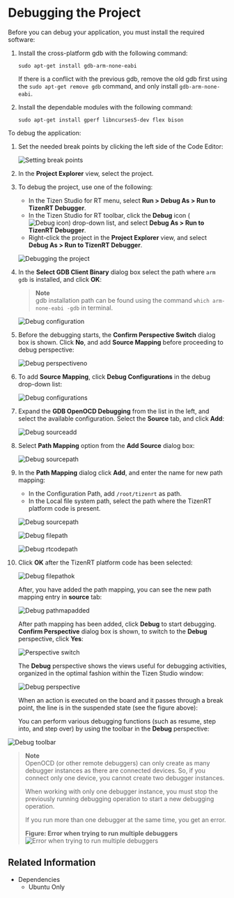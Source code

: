 # Debugging the Project

Before you can debug your application, you must install the required software:

1. Install the cross-platform gdb with the following command:

   `sudo apt-get install gdb-arm-none-eabi`

   If there is a conflict with the previous gdb, remove the old gdb first using the `sudo apt-get remove gdb` command, and only install `gdb-arm-none-eabi`.

2. Install the dependable modules with the following command:

   `sudo apt-get install gperf libncurses5-dev flex bison`

To debug the application:

1. Set the needed break points by clicking the left side of the Code Editor:

   ![Setting break points](./media/rt_debug_breaks.png)

2. In the **Project Explorer** view, select the project.

3. To debug the project, use one of the following:

   - In the Tizen Studio for RT menu, select **Run > Debug As > Run to TizenRT Debugger**.
   - In the Tizen Studio for RT toolbar, click the **Debug** icon (![Debug icon](./media/rt_icon_debug.png)) drop-down list, and select **Debug As > Run to TizenRT Debugger**.
   - Right-click the project in the **Project Explorer** view, and select **Debug As &gt; Run to TizenRT Debugger**.

   ![Debugging the project](./media/rt_debug.png)

4. In the **Select GDB Client Binary** dialog box select the path where `arm gdb` is installed, and click **OK**:
	> **Note**  
	> gdb installation path can be found using the command `which arm-none-eabi -gdb` in terminal. 

   ![Debug configuration](./media/rt_debug_config.png)

5. Before the debugging starts, the **Confirm Perspective Switch** dialog box is shown. Click **No**, and add **Source Mapping** before proceeding to debug perspective:

   ![Debug perspectiveno](./media/rt_debug_confirmno.png)
   
6. To add **Source Mapping**, click **Debug Configurations** in the debug drop-down list:

   ![Debug configurations](./media/rt_debug_config_menu.png)

7. Expand the **GDB OpenOCD Debugging** from the list in the left, and select the available configuration. Select the **Source** tab, and click **Add**:

	![Debug sourceadd](./media/rt_debug_source.png)
   
8. Select **Path Mapping** option from the **Add Source** dialog box:

	![Debug sourcepath](./media/rt_debug_pathadd.png)
	
9. In the **Path Mapping** dialog click **Add**, and enter the name for new path mapping:
	
	- In the Configuration Path, add `/root/tizenrt` as path.
	- In the Local file system path, select the path where the TizenRT platform code is present.
	
	![Debug sourcepath](./media/rt_debug_pathmapping.png)
	
	![Debug filepath](./media/rt_debug_filepath.png)
	
	![Debug rtcodepath](./media/rt_debug_fileaddpath.png)
	
10. Click **OK** after the TizenRT platform code has been selected:
	
	![Debug filepathok](./media/rt_debug_filepathok.png)
	
	After, you have added the path mapping, you can see the new path mapping entry in **source** tab:
	
	![Debug pathmapadded](./media/rt_debug_pathmapadded.png)
	
	After path mapping has been added, click **Debug** to start debugging.
	**Confirm Perspective** dialog box is shown, to switch to the **Debug** perspective, click **Yes**:
   
	![Perspective switch](./media/rt_debug_switch.png)
   
	The **Debug** perspective shows the views useful for debugging activities, organized in the optimal fashion within the Tizen Studio window:

	![Debug perspective](./media/rt_debug_perspective.png)

    When an action is executed on the board and it passes through a break point, the line is in the suspended state (see the figure above):

    You can perform various debugging functions (such as resume, step into, and step over) by using the toolbar in the **Debug** perspective:

   ![Debug toolbar](./media/rt_debug_toolbar.png)

> **Note**  
> OpenOCD (or other remote debuggers) can only create as many debugger instances as there are connected devices. So, if you connect only one device, you cannot create two debugger instances.
>
> When working with only one debugger instance, you must stop the previously running debugging operation to start a new debugging operation.
>
> If you run more than one debugger at the same time, you get an error.
>
> **Figure: Error when trying to run multiple debuggers**  
> ![Error when trying to run multiple debuggers](./media/rt_multiple_debugger_error.png)

## Related Information
* Dependencies
  - Ubuntu Only
